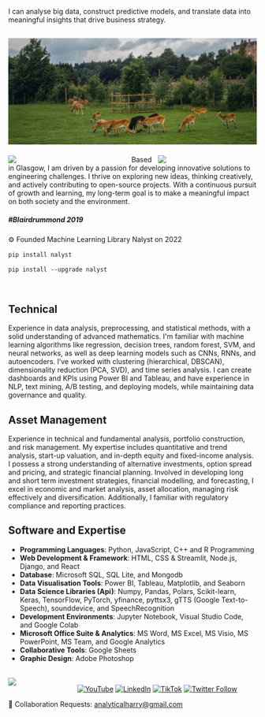 <p align="leftr">I can analyse big data, construct predictive models, and translate data into meaningful insights that 
drive business strategy.
  
![Harry's World](https://raw.githubusercontent.com/AnalyticalHarry/AnalyticalHarry/main/img/glasgow.jpg)
---

<img width="250" align='left' src="https://github.com/harryworlds/harryworlds/blob/main/park.jpg">
  
<img width="200" align='right' src="https://github.com/harryworlds/harryworlds/blob/main/glasgow.png">
Based in Glasgow, I am driven by a passion for developing innovative solutions to engineering challenges. I thrive on exploring new ideas, thinking creatively, and actively contributing to open-source projects. With a continuous pursuit of growth and learning, my long-term goal is to make a meaningful impact on both society and the environment.
<br />

##### #Blairdrummond 2019
⚙️ Founded Machine Learning Library Nalyst on 2022
```text
pip install nalyst
```
```text
pip install --upgrade nalyst
```
<br />

## Technical 
Experience in data analysis, preprocessing, and statistical methods, with a solid understanding of advanced mathematics. I'm familiar with machine learning algorithms like regression, decision trees, random forest, SVM, and neural networks, as well as deep learning models such as CNNs, RNNs, and autoencoders. I’ve worked with clustering (hierarchical, DBSCAN), dimensionality reduction (PCA, SVD), and time series analysis. I can create dashboards and KPIs using Power BI and Tableau, and have experience in NLP, text mining, A/B testing, and deploying models, while maintaining data governance and quality.


## Asset Management 
Experience in technical and fundamental analysis, portfolio construction, and risk management. My expertise includes quantitative and trend analysis, start-up valuation, and in-depth equity and fixed-income analysis. I possess a strong understanding of alternative investments, option spread and pricing, and strategic financial planning. Involved in developing long and short term investment strategies, financial modelling, and forecasting, I excel in economic and market analysis, asset allocation, managing risk effectively and diversification. Additionally, I familiar with regulatory compliance and reporting practices.

##  Software and Expertise
- **Programming Languages**: Python, JavaScript, C++ and R Programming 
- **Web Development & Framework**: HTML, CSS & Streamlit, Node.js, Django, and React
- **Database**: Microsoft SQL, SQL Lite, and Mongodb
- **Data Visualisation Tools**: Power BI, Tableau, Matplotlib, and Seaborn
- **Data Science Libraries (Api)**: Numpy, Pandas, Polars, Scikit-learn, Keras, TensorFlow, PyTorch, yfinance, pyttsx3, gTTS (Google Text-to-Speech), sounddevice, and SpeechRecognition
- **Development Environments**: Jupyter Notebook, Visual Studio Code, and Google Colab
- **Microsoft Office Suite & Analytics**: MS Word, MS Excel, MS Visio, MS PowerPoint, MS Team, and Google Analytics 
- **Collaborative Tools**: Google Sheets
- **Graphic Design**: Adobe Photoshop

<br />

<img width="100" align='left' src="https://i.giphy.com/media/MT5UUV1d4CXE2A37Dg/giphy.webp">


<p align="center">
  <a href="https://www.youtube.com/@AnalyticalHarry"><img src="https://img.shields.io/website?label=YouTube&style=for-the-badge&url=https://www.youtube.com/@AnalyticalHarry" alt="YouTube" height="20"></a>
  <a href="https://www.linkedin.com/in/analyticalharry/"><img src="https://img.shields.io/website?label=LinkedIn&style=for-the-badge&url=https://www.linkedin.com/in/analyticalharry/" alt="LinkedIn" height="20"></a>
  <a href="https://www.tiktok.com/@analyticalharry"><img src="https://img.shields.io/badge/@AnalyticalHarry-%23FF0000?style=for-the-badge&logo=tiktok&logoColor=white" alt="TikTok" height="20"></a>
  <a href="https://twitter.com/AnalyticalHarry"><img src="https://img.shields.io/twitter/follow/AnalyticalHarry?color=1DA1F2&logo=twitter&style=for-the-badge" alt="Twitter Follow" height="20"></a>
</p>

🤝 Collaboration Requests: analyticalharry@gmail.com
